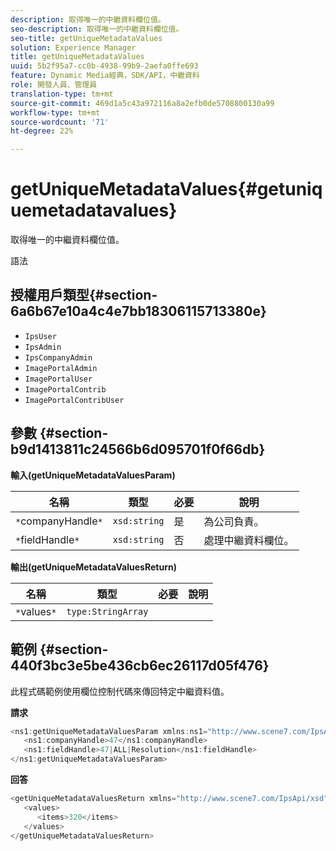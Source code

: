 ```yaml
---
description: 取得唯一的中繼資料欄位值。
seo-description: 取得唯一的中繼資料欄位值。
seo-title: getUniqueMetadataValues
solution: Experience Manager
title: getUniqueMetadataValues
uuid: 5b2f95a7-cc0b-4938-99b9-2aefa0ffe693
feature: Dynamic Media經典，SDK/API，中繼資料
role: 開發人員、管理員
translation-type: tm+mt
source-git-commit: 469d1a5c43a972116a8a2efb0de5708800130a99
workflow-type: tm+mt
source-wordcount: '71'
ht-degree: 22%

---
```



# getUniqueMetadataValues{#getuniquemetadatavalues}

取得唯一的中繼資料欄位值。

語法

## 授權用戶類型{#section-6a6b67e10a4c4e7bb18306115713380e}

* `IpsUser`
* `IpsAdmin`
* `IpsCompanyAdmin`
* `ImagePortalAdmin`
* `ImagePortalUser`
* `ImagePortalContrib`
* `ImagePortalContribUser`

## 參數 {#section-b9d1413811c24566b6d095701f0f66db}

**輸入(getUniqueMetadataValuesParam)**

| 名稱 | 類型 | 必要 | 說明 |
|---|---|---|---|
| `*`companyHandle`*` | `xsd:string` | 是 | 為公司負責。 |
| `*`fieldHandle`*` | `xsd:string` | 否 | 處理中繼資料欄位。 |

**輸出(getUniqueMetadataValuesReturn)**

| 名稱 | 類型 | 必要 | 說明 |
|---|---|---|---|
| `*`values`*` | `type:StringArray` |  |  |

## 範例 {#section-440f3bc3e5be436cb6ec26117d05f476}

此程式碼範例使用欄位控制代碼來傳回特定中繼資料值。

**請求**

```java
<ns1:getUniqueMetadataValuesParam xmlns:ns1="http://www.scene7.com/IpsApi/xsd">
   <ns1:companyHandle>47</ns1:companyHandle>
   <ns1:fieldHandle>47|ALL|Resolution</ns1:fieldHandle>
</ns1:getUniqueMetadataValuesParam>
```

**回答**

```java
<getUniqueMetadataValuesReturn xmlns="http://www.scene7.com/IpsApi/xsd">
   <values>
      <items>320</items>
   </values>
</getUniqueMetadataValuesReturn>
```

